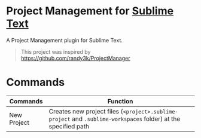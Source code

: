 # Project Management for [Sublime Text](https://www.sublimetext.com)
A Project Management plugin for Sublime Text.
> This project was inspired by https://github.com/randy3k/ProjectManager

# Commands
| Commands    | Function |
|-------------|----------|
| New Project | Creates new project files (`<project>.sublime-project` and `.sublime-workspaces` folder) at the specified path |

